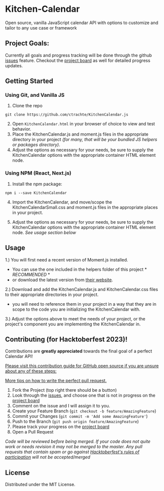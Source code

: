 # Kitchen-Calendar
Open source, vanilla JavaScript calendar API with options to customize and tailor to any use case or framework

## Project Goals:
Currently all goals and progress tracking will be done through the github [issues](https://github.com/ctrachte/Kitchen-Calendar/issues) feature. Checkout the [project board](https://github.com/users/ctrachte/projects/2) as well for detailed progress updates.


<!-- GETTING STARTED -->
## Getting Started

### Using Git, and Vanilla JS
1. Clone the repo
```
git clone https://github.com/ctrachte/KitchenCalendar.js
```
2. Open `KitchenCalendar.html` in your browser of choice to view and test behavior.
3. Place the KitchenCalendar.js and moment.js files in the appropriate directory in your project *(for many, that will be your bundled JS helpers or packages directory)*.
4. Adjust the options as necessary for your needs, be sure to supply the KitchenCalendar options with the appropriate container HTML element node.

### Using NPM (React, Next.js)
1. Install the npm package:
```
npm i --save KitchenCalendar
```
4. Import the KitchenCalendar, and move/scope the KitchenCalendarSmall.css and moment.js files in the appropriate places in your project.

5. Adjust the options as necessary for your needs, be sure to supply the KitchenCalendar options with the appropriate container HTML element node. *See usage section below*

<!-- USAGE EXAMPLES -->
## Usage

1.) You will first need a recent version of Moment.js installed. 
 - You can use the one included in the helpers folder of this project *  _*RECOMMENDED*_ *
 -  or download the latest version from [their website](https://momentjs.com/).

2.) Download and add the KitchenCalendar.js and KitchenCalendar.css files to their appropriate directories in your project.
 - you will need to reference them in your project in a way that they are in scope to the code you are initializing the KitchenCalendar with.  

3.) Adjust the options above to meet the needs of your project, or the project's component you are implementing the KitchenCalendar in. 

<!-- CONTRIBUTING -->
## Contributing (for Hacktoberfest 2023)!

Contributions are **greatly appreciated** towards the final goal of a perfect Calendar API!

[Please visit this contribution guide for GitHub open source if you are unsure about any of these steps:](https://gist.github.com/Chaser324/ce0505fbed06b947d962)

[More tips on how to write the perfect pull request.](https://github.blog/2015-01-21-how-to-write-the-perfect-pull-request/)

1. Fork the Project (top right there should be a button)
2. Look through the [issues](https://github.com/ctrachte/Kitchen-Calendar/issues), and choose one that is not in progress on the [project board](https://github.com/users/ctrachte/projects/2)
3. Comment on the issue and I will assign it to you.
4. Create your Feature Branch (`git checkout -b feature/AmazingFeature`)
5. Commit your Changes (`git commit -m 'Add some AmazingFeature'`)
6. Push to the Branch (`git push origin feature/AmazingFeature`)
7. Please track your progress on the [project board](https://github.com/users/ctrachte/projects/2)
8. Open a Pull Request 

*Code will be reviewed before being merged. If your code does not quite work or needs revision it may not be merged to the master. Any pull requests that contain spam or go against [Hacktoberfest's rules of participation](https://hacktoberfest.com/participation/) will not be accepted/merged*


<!-- LICENSE -->
## License

Distributed under the MIT License. 
